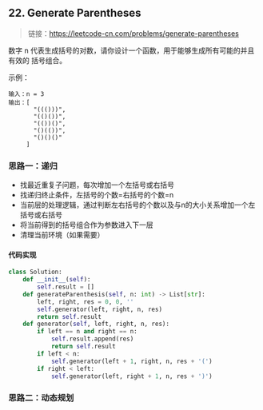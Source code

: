 ## 22. Generate Parentheses
>链接：https://leetcode-cn.com/problems/generate-parentheses

数字 n 代表生成括号的对数，请你设计一个函数，用于能够生成所有可能的并且 有效的 括号组合。

示例：
```shell
输入：n = 3
输出：[
       "((()))",
       "(()())",
       "(())()",
       "()(())",
       "()()()"
     ]
```
### 思路一：递归
- 找最近重复子问题，每次增加一个左括号或右括号
- 找递归终止条件，左括号的个数=右括号的个数=n
- 当前层的处理逻辑，通过判断左右括号的个数以及与n的大小关系增加一个左括号或右括号
- 将当前得到的括号组合作为参数进入下一层
- 清理当前环境（如果需要）

#### 代码实现
```python
class Solution:
    def __init__(self):
        self.result = []
    def generateParenthesis(self, n: int) -> List[str]:
        left, right, res = 0, 0, ''
        self.generator(left, right, n, res)
        return self.result
    def generator(self, left, right, n, res):
        if left == n and right == n:
            self.result.append(res)
            return self.result
        if left < n:
            self.generator(left + 1, right, n, res + '(')
        if right < left:
            self.generator(left, right + 1, n, res + ')')
```

### 思路二：动态规划



